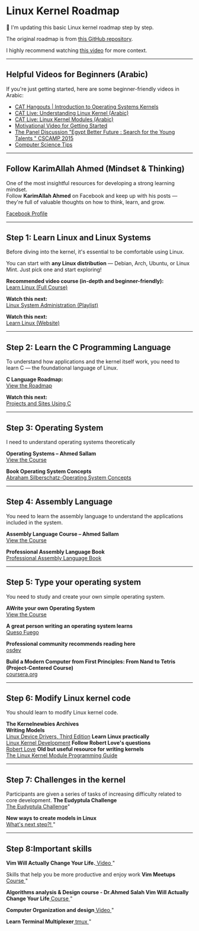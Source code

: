 # Linux Kernel Roadmap

📌 I'm updating this basic Linux kernel roadmap step by step.

The original roadmap is from [this GitHub repository](https://github.com/smalinux/md).

I highly recommend watching [this video](https://www.youtube.com/watch?v=LvZpy6-mqOY) for more context.

---

##  Helpful Videos for Beginners (Arabic)

If you're just getting started, here are some beginner-friendly videos in Arabic:

- [CAT Hangouts | Introduction to Operating Systems Kernels](https://www.youtube.com/watch?v=rm-zXeNOtQY)
- [CAT Live: Understanding Linux Kernel (Arabic)](https://www.youtube.com/watch?v=NhNUXMLstRg)
- [CAT Live: Linux Kernel Modules (Arabic)](https://www.youtube.com/watch?v=bDnq792OsQg)
- [Motivational Video for Getting Started](https://www.youtube.com/watch?v=JVdH_78oS50)
- [The Panel Discussion "Egypt Better Future : Search for the Young Talents " CSCAMP 2015](https://www.youtube.com/watch?v=lvkjvPllwZw)  
- [Computer Science Tips](https://www.youtube.com/playlist?list=PLJpb_xuKcFoseuYoWiYyFwauw4VpE70LF)

---

##  Follow KarimAllah Ahmed (Mindset & Thinking)

One of the most insightful resources for developing a strong learning mindset.  
Follow **KarimAllah Ahmed** on Facebook and keep up with his posts — they're full of valuable thoughts on how to think, learn, and grow.

 [Facebook Profile](https://www.facebook.com/karim.allah.ahmed)

---

##  Step 1: Learn Linux and Linux Systems

Before diving into the kernel, it's essential to be comfortable using Linux.

You can start with **any Linux distribution** — Debian, Arch, Ubuntu, or Linux Mint. Just pick one and start exploring!

 **Recommended video course (in-depth and beginner-friendly):**  
[Learn Linux (Full Course)](https://www.youtube.com/watch?v=gojeTqXdBH0&t=9403s)

 **Watch this next:**  
[Linux System Administration (Playlist)](https://www.youtube.com/playlist?list=PLy1Fx2HfcmWBpD_PI4AQpjeDK5-5q6TG7)


 **Watch this next:**  
[Learn Linux (Website)](https://pwn.college/)


---

##  Step 2: Learn the C Programming Language

To understand how applications and the kernel itself work, you need to learn C — the foundational language of Linux.

 **C Language Roadmap:**  
[View the Roadmap](https://docs.google.com/document/d/1nAkMyH-bPJ5W3YPujbOXqKblYiM_dWeHuPfaBWqOnBg/edit?tab=t.0)

 **Watch this next:**  
[Projects and Sites Using C](https://www.youtube.com/watch?v=CPVtIXgdlLA)

---

 

##  Step 3: Operating System

I need to understand operating systems theoretically

 **Operating Systems – Ahmed Sallam**  
[View the Course ](https://www.youtube.com/watch?v=NkOXBrHbqSs&list=PLMm8EjqH1EFV-jECqtMxeVMDoVkV_kJDY)

 **Book Operating System Concepts**  
[Abraham Silberschatz-Operating System Concepts](https://drive.uqu.edu.sa/_/mskhayat/files/MySubjects/2017SS%20Operating%20Systems/Abraham%20Silberschatz-Operating%20System%20Concepts%20(9th,2012_12).pdf)

---
##  Step 4: Assembly Language 

You need to learn the assembly language to understand the applications included in the system.

 **Assembly Language Course – Ahmed Sallam**  
[View the Course ](https://www.youtube.com/playlist?list=PLMm8EjqH1EFVodghdDWaAuHkHqj-nJ0bN)

 **Professional Assembly Language Book**  
[Professional Assembly Language Book](https://www.amazon.com/Professional-Assembly-Language-Richard-Blum/dp/0764579010)

---
##  Step 5: Type your operating system

You need to study and create your own simple operating system.

 **AWrite your own Operating System**  
[View the Course ](https://www.youtube.com/playlist?list=PLHh55M_Kq4OApWScZyPl5HhgsTJS9MZ6M)

 **A great person writing an operating system learns**  
[Queso Fuego](https://www.youtube.com/playlist?list=PLT7NbkyNWaqajsw8Xh7SP9KJwjfpP8TNX)
 
 
 **Professional community recommends reading here**  
[osdev](https://wiki.osdev.org/Expanded_Main_Page)


 **Build a Modern Computer from First Principles: From Nand to Tetris (Project-Centered Course)**  
[coursera.org](https://www.coursera.org/learn/build-a-computerhttps://wiki.osdev.org/Expanded_Main_Page)

---

##  Step 6: Modify Linux kernel code

You should learn to modify Linux kernel code.

 **The Kernelnewbies Archives**  
[ ](https://lists.kernelnewbies.org/pipermail/kernelnewbies/)
 **Writing Models**  
[ Linux Device Drivers, Third Edition](https://lwn.net/Kernel/LDD3/)
 **Learn Linux practically**  
[Linux Kernel Development](https://www.amazon.com/Linux-Kernel-Development-Robert-Love/dp/0672329468)
 **Follow Robert Love's questions**  
[Robert Love](https://www.quora.com/profile/Robert-Love-1)
 **Old but useful resource for writing kernels**  
[ The Linux Kernel Module Programming Guide](https://tldp.org/LDP/lkmpg/2.6/html/index.html)


---
##  Step 7: Challenges in the kernel

Participants are given a series of tasks of increasing difficulty related to core development.
 **The Eudyptula Challenge**  
[ The Eudyptula Challenge](http://eudyptula-challenge.org/)"


 **New ways to create models in Linux**  
[ What's next step?! ](https://github.com/cirosantilli/linux-kernel-module-cheat/issues/141)"


---


##  Step 8:Important skills 

 **Vim Will Actually Change Your Life.**[ Video ](https://www.youtube.com/watch?v=ST7vnfKjfvY)"

Skills that help you be more productive and enjoy work
 **Vim Meetups**[ Course ](https://www.youtube.com/playlist?list=PL8tzorAO7s0jy7DQ3Q0FwF3BnXGQnDirs)"


 **Algorithms analysis & Design course - Dr.Ahmed Salah Vim Will Actually Change Your Life**[ Course ](https://www.youtube.com/playlist?list=PLJy_Searp12mIkGlnuJLFGPpGeFE2G3_Y)"


 **Computer Organization and design**[ Video ](https://www.youtube.com/playlist?list=PLRlW03129fyy2uVqK0kqnA6ehJN_XDLhz)"


 **Learn Terminal Multiplexer**[ tmux ](https://www.youtube.com/watch?v=nTqu6w2wc68)"
 
